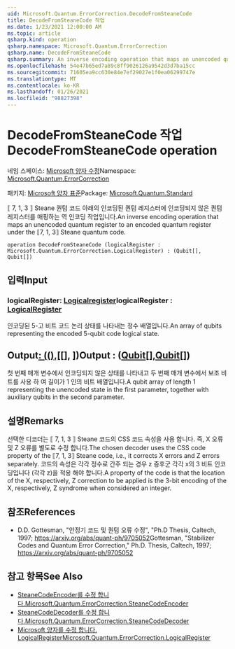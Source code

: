 ```yaml
---
uid: Microsoft.Quantum.ErrorCorrection.DecodeFromSteaneCode
title: DecodeFromSteaneCode 작업
ms.date: 1/23/2021 12:00:00 AM
ms.topic: article
qsharp.kind: operation
qsharp.namespace: Microsoft.Quantum.ErrorCorrection
qsharp.name: DecodeFromSteaneCode
qsharp.summary: An inverse encoding operation that maps an unencoded quantum register to an encoded quantum register under the ⟦7, 1, 3⟧ Steane quantum code.
ms.openlocfilehash: 54e47b65ed7a89c8ff9026126a9542d3d7ba15cc
ms.sourcegitcommit: 71605ea9cc630e84e7ef29027e1f0ea06299747e
ms.translationtype: MT
ms.contentlocale: ko-KR
ms.lasthandoff: 01/26/2021
ms.locfileid: "98827398"
---
```

# <a name="decodefromsteanecode-operation"></a><span data-ttu-id="2b7da-102">DecodeFromSteaneCode 작업</span><span class="sxs-lookup"><span data-stu-id="2b7da-102">DecodeFromSteaneCode operation</span></span>

<span data-ttu-id="2b7da-103">네임 스페이스: [Microsoft 양자 수정](xref:Microsoft.Quantum.ErrorCorrection)</span><span class="sxs-lookup"><span data-stu-id="2b7da-103">Namespace: [Microsoft.Quantum.ErrorCorrection](xref:Microsoft.Quantum.ErrorCorrection)</span></span>

<span data-ttu-id="2b7da-104">패키지: [Microsoft 양자 표준](https://nuget.org/packages/Microsoft.Quantum.Standard)</span><span class="sxs-lookup"><span data-stu-id="2b7da-104">Package: [Microsoft.Quantum.Standard](https://nuget.org/packages/Microsoft.Quantum.Standard)</span></span>


<span data-ttu-id="2b7da-105">⟦ 7, 1, 3 ⟧ Steane 퀀텀 코드 아래의 인코딩된 퀀텀 레지스터에 인코딩되지 않은 퀀텀 레지스터를 매핑하는 역 인코딩 작업입니다.</span><span class="sxs-lookup"><span data-stu-id="2b7da-105">An inverse encoding operation that maps an unencoded quantum register to an encoded quantum register under the ⟦7, 1, 3⟧ Steane quantum code.</span></span>

```qsharp
operation DecodeFromSteaneCode (logicalRegister : Microsoft.Quantum.ErrorCorrection.LogicalRegister) : (Qubit[], Qubit[])
```


## <a name="input"></a><span data-ttu-id="2b7da-106">입력</span><span class="sxs-lookup"><span data-stu-id="2b7da-106">Input</span></span>

### <a name="logicalregister--logicalregister"></a><span data-ttu-id="2b7da-107">logicalRegister: [Logicalregister](xref:Microsoft.Quantum.ErrorCorrection.LogicalRegister)</span><span class="sxs-lookup"><span data-stu-id="2b7da-107">logicalRegister : [LogicalRegister](xref:Microsoft.Quantum.ErrorCorrection.LogicalRegister)</span></span>

<span data-ttu-id="2b7da-108">인코딩된 5-고 비트 코드 논리 상태를 나타내는 정수 배열입니다.</span><span class="sxs-lookup"><span data-stu-id="2b7da-108">An array of qubits representing the encoded 5-qubit code logical state.</span></span>



## <a name="output--qubitqubit"></a><span data-ttu-id="2b7da-109">Output[: ((),](xref:microsoft.quantum.lang-ref.qubit)[[], [](xref:microsoft.quantum.lang-ref.qubit)])</span><span class="sxs-lookup"><span data-stu-id="2b7da-109">Output : ([Qubit](xref:microsoft.quantum.lang-ref.qubit)[],[Qubit](xref:microsoft.quantum.lang-ref.qubit)[])</span></span>

<span data-ttu-id="2b7da-110">첫 번째 매개 변수에서 인코딩되지 않은 상태를 나타내고 두 번째 매개 변수에서 보조 비트를 사용 하 여 길이가 1 인의 비트 배열입니다.</span><span class="sxs-lookup"><span data-stu-id="2b7da-110">A qubit array of length 1 representing the unencoded state in the first parameter, together with auxiliary qubits in the second parameter.</span></span>

## <a name="remarks"></a><span data-ttu-id="2b7da-111">설명</span><span class="sxs-lookup"><span data-stu-id="2b7da-111">Remarks</span></span>

<span data-ttu-id="2b7da-112">선택한 디코더는 ⟦ 7, 1, 3 ⟧ Steane 코드의 CSS 코드 속성을 사용 합니다. 즉, X 오류 및 Z 오류를 별도로 수정 합니다.</span><span class="sxs-lookup"><span data-stu-id="2b7da-112">The chosen decoder uses the CSS code property of the ⟦7, 1, 3⟧ Steane code, i.e., it corrects X errors and Z errors separately.</span></span> <span data-ttu-id="2b7da-113">코드의 속성은 각각 정수로 간주 되는 경우 z 증후군 각각 x의 3 비트 인코딩입니다 (각각 z)을 적용 해야 합니다.</span><span class="sxs-lookup"><span data-stu-id="2b7da-113">A property of the code is that the location of the X, respectively, Z correction to be applied is the 3-bit encoding of the X, respectively, Z syndrome when considered an integer.</span></span>

## <a name="references"></a><span data-ttu-id="2b7da-114">참조</span><span class="sxs-lookup"><span data-stu-id="2b7da-114">References</span></span>

- <span data-ttu-id="2b7da-115">D.</span><span class="sxs-lookup"><span data-stu-id="2b7da-115">D.</span></span> <span data-ttu-id="2b7da-116">Gottesman, "안정기 코드 및 퀀텀 오류 수정", "Ph.D Thesis, Caltech, 1997; https://arxiv.org/abs/quant-ph/9705052</span><span class="sxs-lookup"><span data-stu-id="2b7da-116">Gottesman, "Stabilizer Codes and Quantum Error Correction," Ph.D. Thesis, Caltech, 1997; https://arxiv.org/abs/quant-ph/9705052</span></span>

## <a name="see-also"></a><span data-ttu-id="2b7da-117">참고 항목</span><span class="sxs-lookup"><span data-stu-id="2b7da-117">See Also</span></span>

- [<span data-ttu-id="2b7da-118">SteaneCodeEncoder를 수정 합니다.</span><span class="sxs-lookup"><span data-stu-id="2b7da-118">Microsoft.Quantum.ErrorCorrection.SteaneCodeEncoder</span></span>](xref:Microsoft.Quantum.ErrorCorrection.SteaneCodeEncoder)
- [<span data-ttu-id="2b7da-119">SteaneCodeDecoder를 수정 합니다.</span><span class="sxs-lookup"><span data-stu-id="2b7da-119">Microsoft.Quantum.ErrorCorrection.SteaneCodeDecoder</span></span>](xref:Microsoft.Quantum.ErrorCorrection.SteaneCodeDecoder)
- [<span data-ttu-id="2b7da-120">Microsoft 양자를 수정 합니다. LogicalRegister</span><span class="sxs-lookup"><span data-stu-id="2b7da-120">Microsoft.Quantum.ErrorCorrection.LogicalRegister</span></span>](xref:Microsoft.Quantum.ErrorCorrection.LogicalRegister)